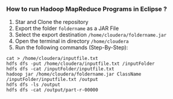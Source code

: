 ### How to run Hadoop MapReduce Programs in Eclipse ?
1. Star and Clone the repository 
2. Export the folder `foldername` as a JAR File
3. Select the export destination `/home/cloudera/foldername.jar`
4. Open the terminal in directory `/home/cloudera`
5. Run the following commands (Step-By-Step):
  ```
cat > /home/cloudera/inputfile.txt
hdfs dfs -put /home/cloudera/inputfile.txt /inputFolder
hdfs dfs -cat /inputFolder/inputfile.txt
hadoop jar /home/cloudera/foldername.jar ClassName /inputFolder/inputfile.txt /output
hdfs dfs -ls /output
hdfs dfs -cat /output/part-r-00000

  ```
